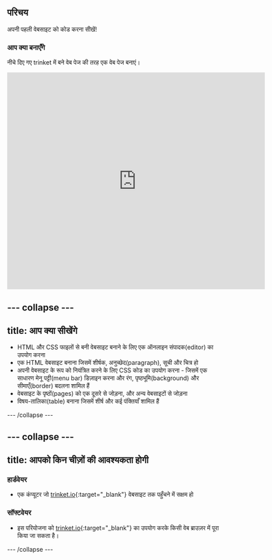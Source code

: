 ## परिचय

अपनी पहली वेबसाइट को कोड करना सीखें!

### आप क्या बनाएँगे

नीचे दिए गए trinket में बने वेब पेज की तरह एक वेब पेज बनाएं।

<div class="trinket">
  <iframe src="https://trinket.io/embed/html/7bb7dafb6e?outputOnly=true&start=result" width="600" height="505" frameborder="0" marginwidth="0" marginheight="0" allowfullscreen>
  </iframe>
</div>

--- collapse ---
---
title: आप क्या सीखेंगे
---

- HTML और CSS फाइलों से बनी वेबसाइट बनाने के लिए एक ऑनलाइन संपादक(editor) का उपयोग करना
- एक HTML वेबसाइट बनाना जिसमें शीर्षक, अनुच्छेद(paragraph), सूची और चित्र हो
- अपनी वेबसाइट के रूप को नियंत्रित करने के लिए CSS कोड का उपयोग करना - जिसमें एक साधारण मेनू पट्टी(menu bar) डिज़ाइन करना और रंग, पृष्ठभूमि(background) और सीमाएँ(border) बदलना शामिल हैं
- वेबसाइट के पृष्ठों(pages) को एक दूसरे से जोड़ना, और अन्य वेबसाइटों से जोड़ना
- विषय-तालिका(table) बनाना जिसमें शीर्ष और कई पंक्तियाँ शामिल हैं

--- /collapse ---

--- collapse ---
---
title: आपको किन चीज़ों की आवश्यकता होगी
---

### हार्डवेयर

+ एक कंप्यूटर जो [trinket.io](https://trinket.io){:target="_blank"} वेबसाइट तक पहुँचने में सक्षम हो

### सॉफ्टवेयर

+ इस परियोजना को [trinket.io](https://trinket.io){:target="_blank"} का उपयोग करके किसी वेब ब्राउज़र में पूरा किया जा सकता है।

--- /collapse ---
